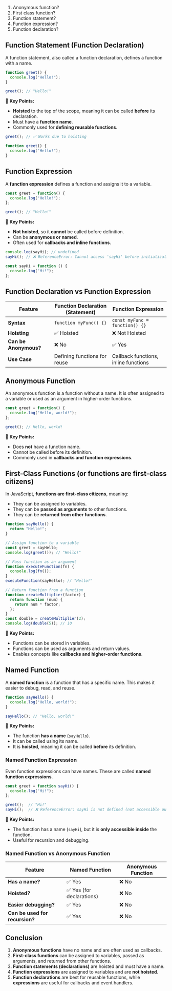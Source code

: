 1. Anonymous function?
2. First class function?
3. Function statement?
4. Function expression?
5. Function declaration?

## Function Statement (Function Declaration)

A function statement, also called a function declaration, defines a function with a name.

```js
function greet() {
  console.log("Hello!");
}

greet(); // "Hello!"
```

📌 **Key Points:**

- **Hoisted** to the top of the scope, meaning it can be called **before** its declaration.
- Must have a **function name**.
- Commonly used for **defining reusable functions**.

```js
greet(); // ✅ Works due to hoisting

function greet() {
  console.log("Hello!");
}
```

## Function Expression

A **function expression** defines a function and assigns it to a variable.

```js
const greet = function() {
  console.log("Hello!");
};

greet(); // "Hello!"
```

📌 **Key Points:**

- **Not hoisted**, so it **cannot** be called before definition.
- Can be **anonymous or named**.
- Often used for **callbacks and inline functions**.

```js
console.log(sayHi); // undefined
sayHi(); // ❌ ReferenceError: Cannot access 'sayHi' before initialization

const sayHi = function () {
  console.log("Hi!");
};
```

## Function Declaration vs Function Expression

| Feature               | Function Declaration (Statement) | Function Expression                  |
| --------------------- | -------------------------------- | ------------------------------------ |
| **Syntax**            | `function myFunc() {}`           | `const myFunc = function() {}`       |
| **Hoisting**          | ✅ Hoisted                        | ❌ Not Hoisted                        |
| **Can be Anonymous?** | ❌ No                             | ✅ Yes                                |
| **Use Case**          | Defining functions for reuse     | Callback functions, inline functions |

## Anonymous Function

An anonymous function is a function without a name. It is often assigned to a variable or used as an argument in higher-order functions.

```js
const greet = function() {
  console.log("Hello, world!");
};

greet(); // Hello, world!
```

📌 **Key Points:**

- Does **not** have a function name.
- Cannot be called before its definition.
- Commonly used in **callbacks and function expressions**.

## First-Class Functions (or functions are first-class citizens)

In JavaScript, **functions are first-class citizens**, meaning:

- They can be assigned to variables.
- They can be **passed as arguments** to other functions.
- They can be **returned from other functions**.

```js
function sayHello() {
  return "Hello!";
}

// Assign function to a variable
const greet = sayHello;
console.log(greet()); // "Hello!"

// Pass function as an argument
function executeFunction(fn) {
  console.log(fn()); 
}
executeFunction(sayHello); // "Hello!"

// Return function from a function
function createMultiplier(factor) {
  return function (num) {
    return num * factor;
  };
}
const double = createMultiplier(2);
console.log(double(5)); // 10
```

📌 **Key Points:**

- Functions can be stored in variables.
- Functions can be used as arguments and return values.
- Enables concepts like **callbacks and higher-order functions**.

## Named Function

A **named function** is a function that has a specific name. This makes it easier to debug, read, and reuse.

```js
function sayHello() {
  console.log("Hello, world!");
}

sayHello(); // "Hello, world!"
```

📌 **Key Points:**

- The function **has a name** (`sayHello`).
- It can be called using its name.
- It is **hoisted**, meaning it can be called **before** its definition.

### Named Function Expression

Even function expressions can have names. These are called **named function expressions**.

```js
const greet = function sayHi() {
  console.log("Hi!");
};

greet();  // "Hi!"
sayHi();  // ❌ ReferenceError: sayHi is not defined (not accessible outside)
```

📌 **Key Points:**

- The function has a name (`sayHi`), but it is **only accessible inside** the function.
- Useful for recursion and debugging.

### Named Function vs Anonymous Function

| Feature                        | Named Function           | Anonymous Function |
| ------------------------------ | ------------------------ | ------------------ |
| **Has a name?**                | ✅ Yes                    | ❌ No               |
| **Hoisted?**                   | ✅ Yes (for declarations) | ❌ No               |
| **Easier debugging?**          | ✅ Yes                    | ❌ No               |
| **Can be used for recursion?** | ✅ Yes                    | ❌ No               |

## Conclusion

1. **Anonymous functions** have no name and are often used as callbacks.
2. **First-class functions** can be assigned to variables, passed as arguments, and returned from other functions.
3. **Function statements (declarations)** are hoisted and must have a name.
4. **Function expressions** are assigned to variables and are **not hoisted**.
5. **Function declarations** are best for reusable functions, while **expressions** are useful for callbacks and event handlers.